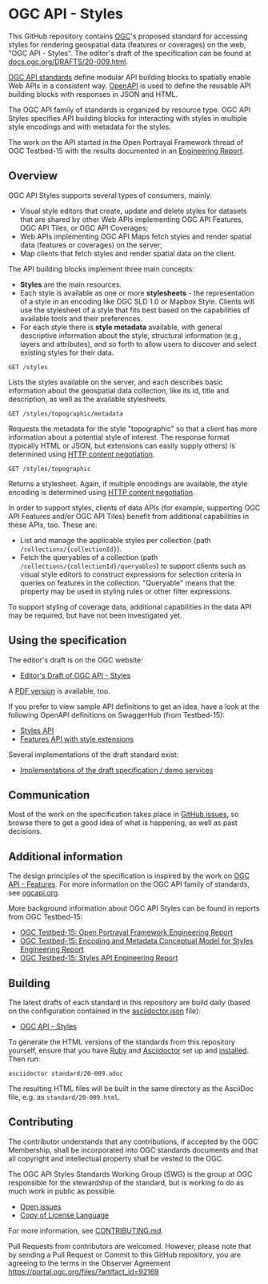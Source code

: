 # OGC API - Styles

This GitHub repository contains [OGC](http://opengeospatial.org)'s proposed standard for accessing styles for rendering geospatial data (features or coverages) on the web, "OGC API - Styles". The editor's draft of the specification can be found at [docs.ogc.org/DRAFTS/20-009.html](https://docs.ogc.org/DRAFTS/20-009.html).

[OGC API standards](https://ogcapi.ogc.org) define modular API building blocks to spatially enable Web APIs in a consistent way. [OpenAPI](http://openapis.org) is used to define the reusable API building blocks with responses in JSON and HTML.

The OGC API family of standards is organized by resource type. OGC API Styles specifies API building blocks for interacting with styles in multiple style encodings and with metadata for the styles.

The work on the API started in the Open Portrayal Framework thread of OGC Testbed-15 with the results documented in an [Engineering Report](http://docs.opengeospatial.org/per/19-010r2.html).

## Overview

OGC API Styles supports several types of consumers, mainly:

* Visual style editors that create, update and delete styles for datasets that are shared by other Web APIs implementing OGC API Features, OGC API Tiles, or OGC API Coverages;
* Web APIs implementing OGC API Maps fetch styles and render spatial data (features or coverages) on the server;
* Map clients that fetch styles and render spatial data on the client.

The API building blocks implement three main concepts:

* **Styles** are the main resources.
* Each style is available as one or more **stylesheets** - the representation of a style in an encoding like OGC SLD 1.0 or Mapbox Style. Clients will use the stylesheet of a style that fits best based on the capabilities of available tools and their preferences.
* For each style there is **style metadata** available, with general descriptive information about the style, structural information (e.g., layers and attributes), and so forth to allow users to discover and select existing styles for their data.

```
GET /styles
```

Lists the styles available on the server, and each describes basic information about the geospatial data collection, like its id, title and description, as well as the available stylesheets.

```
GET /styles/topographic/metadata
```

Requests the metadata for the style "topographic" so that a client has more information about a potential style of interest. The response format (typically HTML or JSON, but extensions can easily supply others) is determined using [HTTP content negotiation](https://restfulapi.net/content-negotiation/).

```
GET /styles/topographic
```

Returns a stylesheet. Again, if multiple encodings are available, the style encoding is determined using [HTTP content negotiation](https://restfulapi.net/content-negotiation/).

In order to support styles, clients of data APIs (for example, supporting OGC API Features and/or OGC API Tiles) benefit from additional capabilities in these APIs, too. These are:

* List and manage the applicable styles per collection (path `/collections/{collectionId}`).
* Fetch the queryables of a collection (path `/collections/{collectionId}/queryables`) to support clients such as visual style editors to construct expressions for selection criteria in queries on features in the collection. "Queryable" means that the property may be used in styling rules or other filter expressions.

To support styling of coverage data, additional capabilities in the data API may be required, but have not been investigated yet.

## Using the specification

The editor's draft is on the OGC website:

* [Editor's Draft of OGC API - Styles](http://docs.opengeospatial.org/DRAFTS/20-009.html)

A [PDF version](http://docs.opengeospatial.org/DRAFTS/20-009.pdf) is available, too.

If you prefer to view sample API definitions to get an idea, have a look at the following OpenAPI definitions on SwaggerHub (from Testbed-15):

* [Styles API](https://app.swaggerhub.com/apis/cportele/opf-style-api/1.0.0)
* [Features API with style extensions](https://app.swaggerhub.com/apis/cportele/opf-features-api/1.0.0)

Several implementations of the draft standard exist:

* [Implementations of the draft specification / demo services](implementations.md)

## Communication

Most of the work on the specification takes place in [GitHub issues](https://github.com/opengeospatial/ogcapi-styles/issues),
so browse there to get a good idea of what is happening, as well as past decisions.

## Additional information

The design principles of the specification is inspired by the work on [OGC API - Features](https://github.com/opengeospatial/ogcapi-features). For more information on the OGC API family of standards, see [ogcapi.org](http://ogcapi.org/).

More background information about OGC API Styles can be found in reports from OGC Testbed-15:
* [OGC Testbed-15: Open Portrayal Framework Engineering Report](http://docs.opengeospatial.org/per/19-018.html)
* [OGC Testbed-15: Encoding and Metadata Conceptual Model for Styles Engineering Report](http://docs.opengeospatial.org/per/19-023r1.html)
* [OGC Testbed-15: Styles API Engineering Report](http://docs.opengeospatial.org/per/19-010r2.html)

## Building

The latest drafts of each standard in this repository are build daily (based on the configuration contained in the [asciidoctor.json](https://github.com/opengeospatial/ogcapi-features/blob/master/asciidoctor.json) file):

* [OGC API - Styles](http://docs.opengeospatial.org/DRAFTS/20-009.html)

To generate the HTML versions of the standards from this repository yourself, ensure that you have [Ruby](https://www.ruby-lang.org/en/) and
[Asciidoctor](https://asciidoctor.org/) set up and [installed](https://asciidoctor.org/docs/#get-started-with-asciidoctor).
Then run:

```
asciidoctor standard/20-009.adoc
```

The resulting HTML files will be built in the same directory as the AsciiDoc file, e.g. as `standard/20-009.html`.

## Contributing

The contributor understands that any contributions, if accepted by the OGC Membership, shall be incorporated into OGC standards documents and that all copyright and intellectual property shall be vested to the OGC.

The OGC API Styles Standards Working Group (SWG) is the group at OGC responsible for the stewardship of the standard, but is working to do as much work in public as possible.

* [Open issues](https://github.com/opengeospatial/ogcapi-styles/issues)
* [Copy of License Language](https://raw.githubusercontent.com/opengeospatial/ogcapi-styles/master/LICENSE)

For more information, see [CONTRIBUTING.md](CONTRIBUTING.md).

Pull Requests from contributors are welcomed. However, please note that by sending a Pull Request or Commit to this GitHub repository, you are agreeing to the terms in the Observer Agreement https://portal.ogc.org/files/?artifact_id=92169
